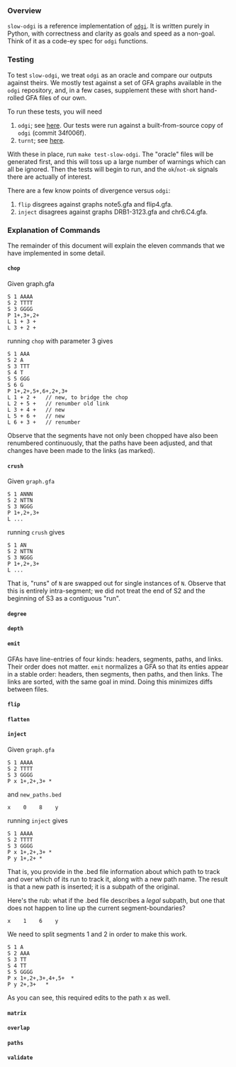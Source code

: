 ### Overview

`slow-odgi` is a reference implementation of [`odgi`](https://github.com/pangenome/odgi). It is written purely in Python, with correctness and clarity as goals and speed as a non-goal. Think of it as a code-ey spec for `odgi` functions.

### Testing

To test `slow-odgi`, we treat `odgi` as an oracle and compare our outputs against theirs. We mostly test against a set of GFA graphs available in the `odgi` repository, and, in a few cases, supplement these with short hand-rolled GFA files of our own.

To run these tests, you will need 
1. `odgi`; see [here](https://github.com/pangenome/odgi). Our tests were run against a built-from-source copy of `odgi` (commit 34f006f).
2. `turnt`; see [here](https://github.com/cucapra/turnt).

With these in place, run `make test-slow-odgi`. The "oracle" files will be generated first, and this will toss up a large number of warnings which can all be ignored. Then the tests will begin to run, and the `ok`/`not-ok` signals there are actually of interest. 

There are a few know points of divergence versus `odgi`:
1. `flip` disgrees against graphs note5.gfa and flip4.gfa.
2. `inject` disagrees against graphs DRB1-3123.gfa and chr6.C4.gfa.

### Explanation of Commands

The remainder of this document will explain the eleven commands that we have implemented in some detail.

#### `chop`
Given graph.gfa
```
S 1 AAAA
S 2 TTTT
S 3 GGGG
P 1+,3+,2+
L 1 + 3 +
L 3 + 2 +
```
running `chop` with parameter 3 gives
```
S 1 AAA
S 2 A
S 3 TTT
S 4 T
S 5 GGG
S 6 G
P 1+,2+,5+,6+,2+,3+
L 1 + 2 +   // new, to bridge the chop
L 2 + 5 +   // renumber old link
L 3 + 4 +   // new
L 5 + 6 +   // new
L 6 + 3 +   // renumber
```
Observe that the segments have not only been chopped have also been renumbered continuously, that the paths have been adjusted, and that changes have been made to the links (as marked).

#### `crush`
Given `graph.gfa`
```
S 1 ANNN
S 2 NTTN
S 3 NGGG
P 1+,2+,3+
L ...
```
running `crush` gives
```
S 1 AN
S 2 NTTN
S 3 NGGG
P 1+,2+,3+
L ...
```
That is, "runs" of `N` are swapped out for single instances of `N`. Observe that this is entirely intra-segment; we did not treat the end of S2 and the beginning of S3 as a contiguous "run".

#### `degree`

#### `depth`

#### `emit`

GFAs have line-entries of four kinds: headers, segments, paths, and links. Their order does not matter. 
`emit` normalizes a GFA so that its enties appear in a stable order: headers, then segments, then paths, and then links. The links are sorted, with the same goal in mind.
Doing this minimizes diffs between files. 

#### `flip`

#### `flatten`

#### `inject`

Given `graph.gfa`
```
S 1 AAAA
S 2 TTTT
S 3 GGGG
P x 1+,2+,3+ *
```
and `new_paths.bed`
```
x    0    8    y    
```
running `inject` gives
```
S 1 AAAA
S 2 TTTT
S 3 GGGG
P x 1+,2+,3+ *
P y 1+,2+ *
```
That is, you provide in the .bed file information about which path to track and over which of its run to track it, along with a new path name. The result is that a new path is inserted; it is a subpath of the original.

Here's the rub: what if the .bed file describes a _legal_ subpath, but one that does not happen to line up the current segment-boundaries?
```
x    1    6    y    
```
We need to split segments 1  and 2 in order to make this work.
```
S 1 A
S 2 AAA
S 3 TT
S 4 TT
S 5 GGGG
P x 1+,2+,3+,4+,5+	*
P y 2+,3+	*
```
As you can see, this required edits to the path x as well.

#### `matrix`

#### `overlap`

#### `paths`

#### `validate`